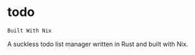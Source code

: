 # todo

```ocaml
Built With Nix
```

A suckless todo list manager written in Rust and built with Nix.
